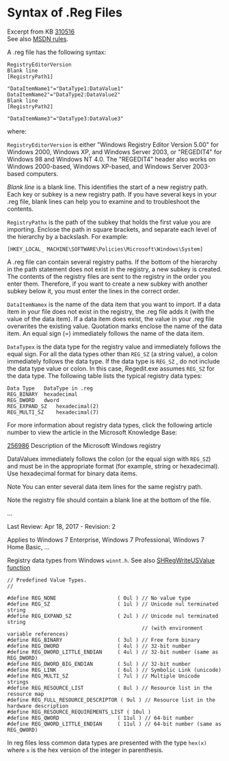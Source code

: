 
# Syntax of .Reg Files

Excerpt from KB  [310516](https://support.microsoft.com/en-us/help/310516/how-to-add--modify--or-delete-registry-subkeys-and-values-by-using-a)   
See also [MSDN rules](https://msdn.microsoft.com/en-us/library/gg469889.aspx).

A .reg file has the following syntax:

    RegistryEditorVersion
    Blank line
    [RegistryPath1]
     
    "DataItemName1"="DataType1:DataValue1"
    DataItemName2"="DataType2:DataValue2"
    Blank line
    [RegistryPath2]
     
    "DataItemName3"="DataType3:DataValue3"

where:

`RegistryEditorVersion` is either "Windows Registry Editor Version 5.00" for Windows 2000, Windows XP, and Windows Server 2003, or "REGEDIT4" for Windows 98 and Windows NT 4.0. The "REGEDIT4" header also works on Windows 2000-based, Windows XP-based, and Windows Server 2003-based computers.

_Blank line_ is a blank line. This identifies the start of a new registry path. Each key or subkey is a new registry path. If you have several keys in your .reg file, blank lines can help you to examine and to troubleshoot the contents.

`RegistryPathx` is the path of the subkey that holds the first value you are importing. Enclose the path in square brackets, and separate each level of the hierarchy by a backslash. For example:

    [HKEY_LOCAL_ MACHINE\SOFTWARE\Policies\Microsoft\Windows\System]

A .reg file can contain several registry paths. If the bottom of the hierarchy in the path statement does not exist in the registry, a new subkey is created. The contents of the registry files are sent to the registry in the order you enter them. Therefore, if you want to create a new subkey with another subkey below it, you must enter the lines in the correct order.

`DataItemNamex` is the name of the data item that you want to import. If a data item in your file does not exist in the registry, the .reg file adds it (with the value of the data item). If a data item does exist, the value in your .reg file overwrites the existing value. Quotation marks enclose the name of the data item. An equal sign (=) immediately follows the name of the data item.

`DataTypex` is the data type for the registry value and immediately follows the equal sign. For all the data types other than `REG_SZ` (a string value), a colon immediately follows the data type. If the data type is `REG_SZ` , do not include the data type value or colon. In this case, Regedit.exe assumes `REG_SZ` for the data type. The following table lists the typical registry data types:

    Data Type	DataType in .reg
    REG_BINARY	hexadecimal
    REG_DWORD	dword
    REG_EXPAND_SZ	hexadecimal(2)
    REG_MULTI_SZ	hexadecimal(7)
	
For more information about registry data types, click the following article number to view the article in the Microsoft Knowledge Base:
 
[256986](https://support.microsoft.com/en-us/help/256986) Description of the Microsoft Windows registry
 
DataValuex immediately follows the colon (or the equal sign with `REG_SZ`) and must be in the appropriate format (for example, string or hexadecimal). Use hexadecimal format for binary data items.

Note You can enter several data item lines for the same registry path.

Note the registry file should contain a blank line at the bottom of the file.

...

Last Review: Apr 18, 2017 - Revision: 2

Applies to
Windows 7 Enterprise, Windows 7 Professional, Windows 7 Home Basic, ...



Registry data types from Windows `winnt.h`. See also 
[SHRegWriteUSValue function](https://msdn.microsoft.com/en-us/library/windows/desktop/bb773556)


    // Predefined Value Types.
    //
     
    #define REG_NONE                    ( 0ul ) // No value type
    #define REG_SZ                      ( 1ul ) // Unicode nul terminated string
    #define REG_EXPAND_SZ               ( 2ul ) // Unicode nul terminated string
                                                // (with environment variable references)
    #define REG_BINARY                  ( 3ul ) // Free form binary
    #define REG_DWORD                   ( 4ul ) // 32-bit number
    #define REG_DWORD_LITTLE_ENDIAN     ( 4ul ) // 32-bit number (same as REG_DWORD)
    #define REG_DWORD_BIG_ENDIAN        ( 5ul ) // 32-bit number
    #define REG_LINK                    ( 6ul ) // Symbolic Link (unicode)
    #define REG_MULTI_SZ                ( 7ul ) // Multiple Unicode strings
    #define REG_RESOURCE_LIST           ( 8ul ) // Resource list in the resource map
    #define REG_FULL_RESOURCE_DESCRIPTOR ( 9ul ) // Resource list in the hardware description
    #define REG_RESOURCE_REQUIREMENTS_LIST ( 10ul )
    #define REG_QWORD                   ( 11ul ) // 64-bit number
    #define REG_QWORD_LITTLE_ENDIAN     ( 11ul ) // 64-bit number (same as REG_QWORD)


In reg files less common data types are presented with the type `hex(x)` where `x` is the hex version of the integer in parenthesis.

